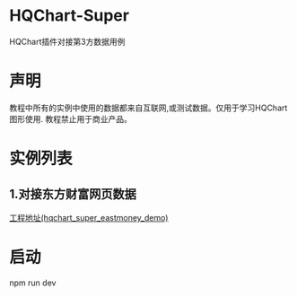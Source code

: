 # HQChart-Super
HQChart插件对接第3方数据用例

# 声明
教程中所有的实例中使用的数据都来自互联网,或测试数据。仅用于学习HQChart图形使用. 教程禁止用于商业产品。

# 实例列表

## 1.对接东方财富网页数据
[工程地址(hqchart_super_eastmoney_demo)](/hqchart_super_eastmoney_demo) <br>

# 启动
npm run dev
